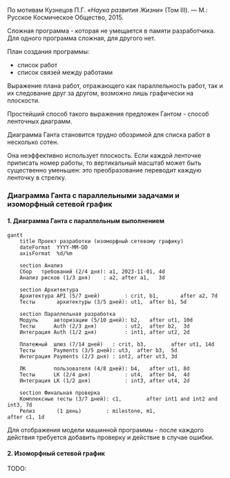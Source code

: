 По мотивам
Кузнецов П.Г. *«Наука развития Жизни»* (Том III). — М.: Русское Космическое Общество, 2015.

Сложная программа - которая не умещается в памяти разработчика.
Для одного программа сложная, для другого нет.

План создания программы: 
- список работ
- список связей между работами

Выражение плана работ, отражающего как параллельность работ, так и их следование друг за
другом, возможно лишь графически на плоскости.

Простейший способ такого выражения предложен Гантом - способ ленточных диаграмм.

Диаграмма Ганта становится трудно обозримой для списка работ в несколько сотен.

Она неэффективно использует плоскость.
Если каждой ленточке приписать номер работы, то
вертикальный масштаб может быть существенно уменьшен: это преобразование переводит каждую ленточку в стрелку.

### **Диаграмма Ганта с параллельными задачами и изоморфный сетевой график**

#### 1. Диаграмма Ганта с параллельным выполнением
```mermaid
gantt
    title Проект разработки (изоморфный сетевому графику)
    dateFormat  YYYY-MM-DD
    axisFormat  %d/%m
    
    section Анализ
    Сбор   требований (2/4 дня): a1, 2023-11-01, 4d
    Анализ рисков (1/3 дня)    : a2, after a1,   3d
    
    section Архитектура
    Архитектура API (5/7 дней)        : crit, b1,       after a2, 7d
    Тесты       архитектуры (3/5 дней): ut1,  after b1, 5d
    
    section Параллельная разработка
    Модуль     авторизации (5/10 дней): b2,   after ut1, 10d
    Тесты      Auth (2/3 дня)         : ut2,  after b2,  3d
    Интеграция Auth (1/2 дня)         : int1, after ut2, 2d
    
    Платежный  шлюз (7/14 дней)   : crit, b3,        after ut1, 14d
    Тесты      Payments (3/5 дней): ut3,  after b3,  5d
    Интеграция Payments (2/3 дня) : int2, after ut3, 3d
    
    ЛК         пользователя (4/8 дней): b4,   after ut1, 8d
    Тесты      LK (2/4 дня)           : ut4,  after b4,  4d
    Интеграция LK (1/2 дня)           : int3, after ut4, 2d
    
    section Финальная проверка
    Комплексные тесты (3/7 дней): c1,        after int1 and int2 and int3, 7d
    Релиз       (1 день)        : milestone, m1,                           after c1, 1d
```
Для отображения модели машинной программы - после каждого действия требуется добавить проверку и действие в случае ошибки.

#### 2. Изоморфный сетевой график
TODO: